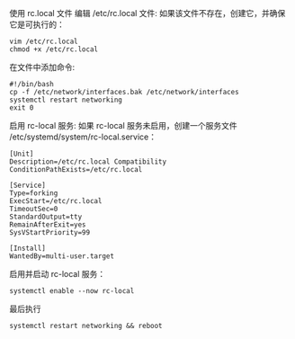 使用 rc.local 文件
编辑 /etc/rc.local 文件:
如果该文件不存在，创建它，并确保它是可执行的：

```
vim /etc/rc.local
chmod +x /etc/rc.local
```
在文件中添加命令:
```
#!/bin/bash
cp -f /etc/network/interfaces.bak /etc/network/interfaces
systemctl restart networking
exit 0
```
启用 rc-local 服务:
如果 rc-local 服务未启用，创建一个服务文件 /etc/systemd/system/rc-local.service：
```
[Unit]
Description=/etc/rc.local Compatibility
ConditionPathExists=/etc/rc.local

[Service]
Type=forking
ExecStart=/etc/rc.local
TimeoutSec=0
StandardOutput=tty
RemainAfterExit=yes
SysVStartPriority=99

[Install]
WantedBy=multi-user.target
```
启用并启动 rc-local 服务：
```
systemctl enable --now rc-local
```
最后执行
```
systemctl restart networking && reboot
```
